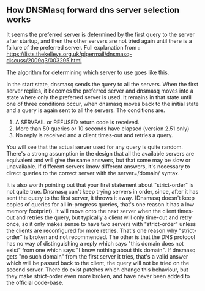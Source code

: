 ## How DNSMasq forward dns server selection works

It seems the preferred server is determined by the first query to the server after startup, and then the other servers are not tried again until there is a failure of the preferred server. Full explanation from : https://lists.thekelleys.org.uk/pipermail/dnsmasq-discuss/2009q3/003295.html

The algorithm for determining which server to use goes like this.

In the start state, dnsmasq sends the query to all the servers. When the
first server replies, it becomes the preferred server and dnsmasq moves
into a state where only the preferred server is used. It remains in that
state until one of three conditions occur, when dnsmasq moves back to
the initial state and a query is again sent to all the servers. The
conditions are.

1) A SERVFAIL or REFUSED return code is received.
2) More than 50 queries or 10 seconds have elapsed (version 2.51 only)
3) No reply is received and a client times-out and retries a query.


You will see that the actual server used for any query is quite random.
There's a strong assumption in the design that all the available servers
are equivalent and will give the same answers, but that some may be slow
or unavailable. If different servers know different answers, it's
necessary to direct queries to the correct server with the
server=/domain/<ip> syntax.

It is also worth pointing out that your first statement about
"strict-order" is not quite true. Dnsmasq can't keep trying servers in
order, since, after it has sent the query to the first server, it throws
it away. (Dnsmasq doesn't keep copies of queries for all in-progress
queries, that's one reason it has a low memory footprint). It will move
onto the next server when the client times-out and retries the query,
but typically a client will only time-out and retry once, so it only
makes sense to have two servers with "strict-order" unless the clients
are reconfigured for more retries. That's one reason why "strict-order"
is broken and not recommended. The other is that the DNS protocol has no
way of distinguishing a reply which says "this domain does not exist"
from one which says "I know nothing about this domain". If dnsmasq gets
"no such domain" from the first server it tries, that's a valid answer
which will be passed back to the client, the query will not be tried on
the second server. There do exist patches which change this behaviour,
but they make strict-order even more broken, and have never been added
to the official code-base.